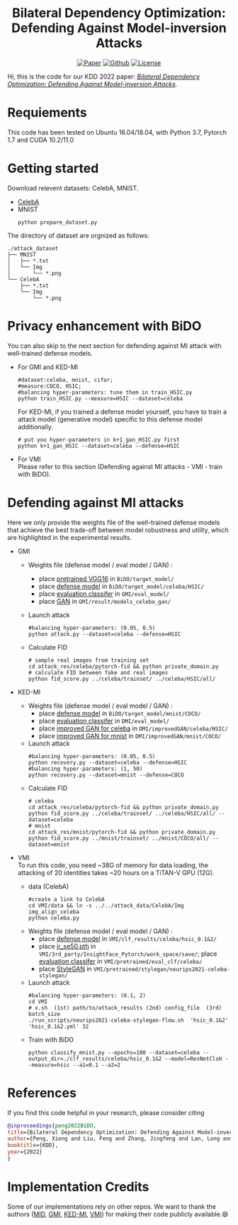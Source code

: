 <h1 align="center">Bilateral Dependency Optimization: Defending Against Model-inversion Attacks</h1>
<p align="center">
    <a href="https://arxiv.org/pdf/2206.05483.pdf"><img src="https://img.shields.io/badge/arXiv-2206.05483-b31b1b.svg" alt="Paper"></a>
    <a href="https://github.com/AlanPeng0897/Defend_MI"><img src="https://img.shields.io/badge/-Github-grey?logo=github" alt="Github"></a>
    <a href="https://dl.acm.org/doi/abs/10.1145/3534678.3539376"> <img src="https://img.shields.io/badge/Pub-KDD%2722-blue" alt="License"> </a>
</p>
<!-- label - message - color -->

<!-- # Bilateral Dependency Optimization: Defending Against Model-inversion Attacks
Hi, this is the code for our work "Bilateral Dependency Optimization: Defending Against Model-inversion Attacks" 
presented in KDD2022. -->
Hi, this is the code for our KDD 2022 paper: *[Bilateral Dependency Optimization: Defending Against Model-inversion Attacks](https://arxiv.org/pdf/2206.05483.pdf)*.



# Requiements
This code has been tested on Ubuntu 16.04/18.04, with Python 3.7, Pytorch 1.7 and CUDA 10.2/11.0

# Getting started
Download relevent datasets: CelebA, MNIST.
- [CelebA](http://mmlab.ie.cuhk.edu.hk/projects/CelebA.html)
- MNIST
    ```
    python prepare_dataset.py
    ```

The directory of dataset are orgnized as follows:
```
./attack_dataset
├── MNIST 
│   ├── *.txt 
│   └── Img
│       └── *.png
└── CelebA                            
    ├── *.txt 
    └── Img
        └── *.png
```

# Privacy enhancement with BiDO 
You can also skip to the next section for defending against MI attack with well-trained defense models.
- For GMI and KED-MI
    ```
    #dataset:celeba, mnist, cifar; 
    #measure:COCO, HSIC; 
    #balancing hyper-parameters: tune them in train_HSIC.py
    python train_HSIC.py --measure=HSIC --dataset=celeba
    ```
    For KED-MI, if you trained a defense model yourself, you have to train a attack model (generative model) specific to this defense model additionally.
    ```
    # put you hyper-parameters in k+1_gan_HSIC.py first
    python k+1_gan_HSIC --dataset=celeba --defense=HSIC
    ```
- For VMI  
    Please refer to this section (Defending against MI attacks - VMI - train with BiDO).
    


# Defending against MI attacks 
Here we only provide the weights file of the well-trained defense models that achieve the best trade-off between model robustness and utility, which are highlighted in the experimental results.
- GMI
    - Weights file (defense model / eval model / GAN) :
        - place [pretrained VGG16](https://1drv.ms/u/s!An_XOOYcXU0GggMxd_xImjJ1m1fk?e=VD8Dsp) in `BiDO/target_model/`
        - place [defense model](https://1drv.ms/u/s!An_XOOYcXU0Gggb4NdzXqxrsa7vL?e=gOhPou) in `BiDO/target_model/celeba/HSIC/`
        - place [evaluation classifer](https://1drv.ms/u/s!An_XOOYcXU0GgXwM2Nc_QrJqFLeM?e=0C88Ih) in `GMI/eval_model/`
        - place [GAN](https://1drv.ms/u/s!An_XOOYcXU0GgWnu2qmbl3BZGHyT?e=6rz14z) in `GMI/result/models_celeba_gan/`

    - Launch attack
        ```
        #balancing hyper-parameters: (0.05, 0.5)
        python attack.py --dataset=celeba --defense=HSIC
        ```
    - Calculate FID
        ```
        # sample real images from training set
        cd attack_res/celeba/pytorch-fid && python private_domain.py 
        # calculate FID between fake and real images
        python fid_score.py ../celeba/trainset/ ../celeba/HSIC/all/
        ```
        
- KED-MI
    - Weights file (defense model / eval model / GAN) :
        - place [defense model](https://1drv.ms/u/s!An_XOOYcXU0GggTyiELgboDjOa0y?e=OufV3X) in `BiDO/target_model/mnist/COCO/`
        - place [evaluation classifer](https://1drv.ms/u/s!An_XOOYcXU0GgXqBElsXK0DQCKAD?e=07oQq4) in `DMI/eval_model/`
        - place [improved GAN for celeba](https://1drv.ms/u/s!An_XOOYcXU0GgW4HgzYQCTBu7Coq?e=di6QmO) in `DMI/improvedGAN/celeba/HSIC/`
        - place [improved GAN for mnist](https://1drv.ms/u/s!An_XOOYcXU0GgghNCBXxSHRX--Rq?e=CJeK1X) in `DMI/improvedGAN/mnist/COCO/`
    - Launch attack
        ```
        #balancing hyper-parameters: (0.05, 0.5)
        python recovery.py --dataset=celeba --defense=HSIC
        #balancing hyper-parameters: (1, 50)
        python recovery.py --dataset=mnist --defense=COCO
        ```
    - Calculate FID
        ```
        # celeba
        cd attack_res/celeba/pytorch-fid && python private_domain.py 
        python fid_score.py ../celeba/trainset/ ../celeba/HSIC/all/ --dataset=celeba
        # mnist
        cd attack_res/mnist/pytorch-fid && python private_domain.py 
        python fid_score.py ../mnist/trainset/ ../mnist/COCO/all/ --dataset=mnist
        ```

- VMI  
To run this code, you need ~38G of memory for data loading, the attacking of 20 identities takes ~20 hours on a TiTAN-V GPU (12G).
    - data (CelebA)
        ```
        #create a link to CelebA
        cd VMI/data && ln -s ../../attack_data/CelebA/Img img_align_celeba
        python celeba.py
        ```
    - Weights file (defense model / eval model / GAN) :
        - place [defense model](https://1drv.ms/u/s!An_XOOYcXU0GgX_ffiscTaShdhQT?e=3FbD2r) in `VMI/clf_results/celeba/hsic_0.1&2/`
        - place [ir_se50.pth](https://1drv.ms/u/s!An_XOOYcXU0GggcLEgg4_yq0_y5l?e=lZyneT) in `VMI/3rd_party/InsightFace_Pytorch/work_space/save/`; place [evaluation classifer](https://1drv.ms/u/s!An_XOOYcXU0GggA9oEsLocMnR-M5?e=8fsxFD) in `VMI/pretrained/eval_clf/celeba/`
        - place [StyleGAN](https://1drv.ms/u/s!An_XOOYcXU0GggWTCCJV7CAhThpR?e=osrWUK) in `VMI/pretrained/stylegan/neurips2021-celeba-stylegan/`
    - Launch attack
        ```
        #balancing hyper-parameters: (0.1, 2)
        cd VMI
        # x.sh  (1st) path/to/attack_results (2nd) config_file  (3rd) batch_size
        ./run_scripts/neurips2021-celeba-stylegan-flow.sh  'hsic_0.1&2'  'hsic_0.1&2.yml' 32
        ```
    - Train with BiDO
        ```
        python classify_mnist.py --epochs=100 --dataset=celeba --output_dir=./clf_results/celeba/hsic_0.1&2 --model=ResNetClsH --measure=hsic --a1=0.1 --a2=2
        ```




# References
If you find this code helpful in your research, please consider citing
```bibtex
@inproceedings{peng2022BiDO,
title={Bilateral Dependency Optimization: Defending Against Model-inversion Attacks},
author={Peng, Xiong and Liu, Feng and Zhang, Jingfeng and Lan, Long and Ye, Junjie and Liu, Tongliang and Han, Bo},
booktitle={KDD},
year={2022}
}
```

# Implementation Credits
Some of our implementations rely on other repos. We want to thank the authors ([MID](https://arxiv.org/abs/2009.05241), [GMI](https://arxiv.org/abs/1911.07135), [KED-MI](https://arxiv.org/abs/2010.04092), [VMI](https://arxiv.org/abs/2201.10787)) for making their code publicly available.😄



























